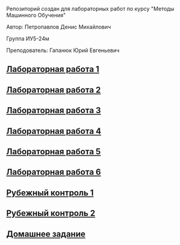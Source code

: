 Репозиторий создан для лабораторных работ по курсу "Методы Машинного Обучения"

Автор: Петропавлов Денис Михайлович

Группа ИУ5-24м

Преподователь: Гапанюк Юрий Евгеньевич

[Лабораторная работа 1](https://github.com/wonder1969/mmo_lab/tree/master/Lab1)
---
[Лабораторная работа 2](https://github.com/wonder1969/mmo_lab/tree/master/Lab2)
---
[Лабораторная работа 3](https://github.com/wonder1969/mmo_lab/tree/master/Lab3)
---
[Лабораторная работа 4](https://github.com/wonder1969/mmo_lab/tree/master/Lab4)
---
[Лабораторная работа 5](https://github.com/wonder1969/mmo_lab/tree/master/Lab5)
---
[Лабораторная работа 6](https://github.com/wonder1969/mmo_lab/tree/master/Lab6)
---
[Рубежный контроль 1](https://github.com/wonder1969/mmo_lab/tree/master/RK1)
---
[Рубежный контроль 2](https://github.com/wonder1969/mmo_lab/tree/master/RK2)
---
[Домашнее задание](https://github.com/wonder1969/mmo_lab/tree/master/HomeWork)
---